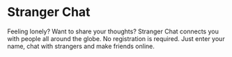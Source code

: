 # Stranger Chat
Feeling lonely? Want to share your thoughts? Stranger Chat connects you with people all around the globe. No registration  is required. Just enter your name, chat with strangers and make friends online.
